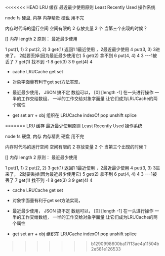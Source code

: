 <<<<<<< HEAD
LRU 缓存 最近最少使用原则
Least Recently Used
操作系统
 
node fs 硬盘, 内存 
内存精贵
 硬盘 用不完

内存时代吗的运行空间 空间有限的 2
存放变量  2 个
当第三个出现的时候？


<!-- 1 put(1)
2 put(2) 
3 放不下了           1和2要一个走 -->
[]  内存  length 2
    原则： 最近最少使用

1 put(1, 1)
2 put(2, 2)
3 get(1) 返回1 1最近使用 ，2最近最少使用
4 put(3, 3) 3进来了， 2就要丢掉(因为最近最少使用它)
5 get(2)  拿不到
6 put(4, 4) 4 3   ---1被丢了
7 get(1) 找不到   -1
8 get(3) 3
9 get(4) 4

- cache LRUCache
 get 
 set 

- 对象字面量有利于get set方法实现，
- 最近最少使用， JSON 搞不定
  数组可以，  [0] [length -1]
  在一头进行操作
  一半的工作交给数组， 一半的工作交给对象字面量
  让它们成为LRUCache的两个属性

- get set arr + obj 组织在 
LRUCache
  indexOf pop unshift splice 
  
=======
LRU 缓存 最近最少使用原则
Least Recently Used
操作系统
 
node fs 硬盘, 内存 
内存精贵
 硬盘 用不完

内存时代吗的运行空间 空间有限的 2
存放变量  2 个
当第三个出现的时候？


<!-- 1 put(1)
2 put(2) 
3 放不下了           1和2要一个走 -->
[]  内存  length 2
    原则： 最近最少使用

1 put(1, 1)
2 put(2, 2)
3 get(1) 返回1 1最近使用 ，2最近最少使用
4 put(3, 3) 3进来了， 2就要丢掉(因为最近最少使用它)
5 get(2)  拿不到
6 put(4, 4) 4 3   ---1被丢了
7 get(1) 找不到   -1
8 get(3) 3
9 get(4) 4

- cache LRUCache
 get 
 set 

- 对象字面量有利于get set方法实现，
- 最近最少使用， JSON 搞不定
  数组可以，  [0] [length -1]
  在一头进行操作
  一半的工作交给数组， 一半的工作交给对象字面量
  让它们成为LRUCache的两个属性

- get set arr + obj 组织在 
LRUCache
  indexOf pop unshift splice 
  
>>>>>>> b1290998600ba17f13ae4a11504b2e581e126533
